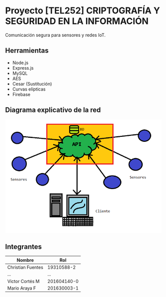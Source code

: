 # Proyecto [TEL252] CRIPTOGRAFÍA Y SEGURIDAD EN LA INFORMACIÓN

Comunicación segura para sensores y redes IoT.

## Herramientas

- Node.js
- Express.js
- MySQL
- AES
- Cesar (Sustitución)
- Curvas elípticas
- Firebase

## Diagrama explicativo de la red

![Diagrama](imgs/proyecto.png)

## Integrantes

| Nombre | Rol |
| ---- | ---- | 
| Christian Fuentes | 19310588-2 |
| ... | ... |
| Victor Cortés M | 201604140-0 |
| Mario Araya F | 201630003-1 |
